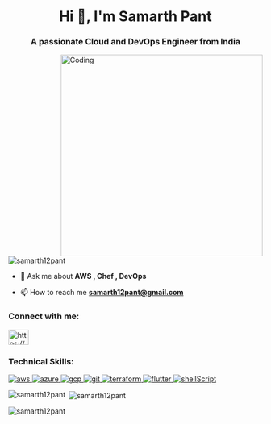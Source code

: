<h1 align="center">Hi 👋, I'm Samarth Pant</h1>
<h3 align="center">A passionate Cloud and DevOps Engineer from India</h3>
<img align="right" alt="Coding" width="400"
    src="https://groupda.com/wp-content/uploads/2020/12/d-1024x576.jpg">
<p align="left"> <img
        src="https://komarev.com/ghpvc/?username=samarth12pant&label=Profile%20views&color=0e75b6&style=flat"
        alt="samarth12pant" /> </p>

- 💬 Ask me about **AWS , Chef , DevOps**

- 📫 How to reach me **samarth12pant@gmail.com**

<h3 align="left">Connect with me:</h3>
<p align="left">
    <a href="https://www.linkedin.com/in/samarth-pant/" target="blank"><img align="center"
            src="https://raw.githubusercontent.com/rahuldkjain/github-profile-readme-generator/master/src/images/icons/Social/linked-in-alt.svg"
            alt="https://www.linkedin.com/in/samarth-pant/" height="30" width="40" /></a>
</p>

<h3 align="left">Technical Skills:</h3>
<p align="left">
    <a href="https://aws.amazon.com/" target="_blank" rel="noreferrer"> <img
            src="https://img.shields.io/badge/AWS-%23FF9900.svg?style=for-the-badge&logo=amazon-aws&logoColor=white"
            alt="aws" /> </a>
    <a href="https://portal.azure.com" target="_blank" rel="noreferrer"> <img
            src="https://img.shields.io/badge/azure-%230072C6.svg?style=for-the-badge&logo=microsoftazure&logoColor=white"
            alt="azure" /> </a>
    <a href="https://console.cloud.google.com" target="_blank" rel="noreferrer"> <img
            src="https://img.shields.io/badge/GoogleCloud-%234285F4.svg?style=for-the-badge&logo=google-cloud&logoColor=white"
            alt="gcp" /> </a>
    <a href="https://about.gitlab.com" target="_blank" rel="noreferrer"> <img
            src="https://img.shields.io/badge/gitlab-%23181717.svg?style=for-the-badge&logo=gitlab&logoColor=white"
            alt="git" /> </a>
    <a href="https://www.terraform.io" target="_blank" rel="noreferrer"> <img
            src="https://img.shields.io/badge/terraform-%235835CC.svg?style=for-the-badge&logo=terraform&logoColor=white"
            alt="terraform" /> </a>
    <a href="https://flutter.dev" target="_blank" rel="noreferrer"> <img
            src="https://img.shields.io/badge/Flutter-%2302569B.svg?style=for-the-badge&logo=Flutter&logoColor=white"
            alt="flutter" /> </a>
    <a href="https://www.tutorialspoint.com/unix/shell_scripting.htm" target="_blank" rel="noreferrer"> <img
            src="https://img.shields.io/badge/shell_script-%23121011.svg?style=for-the-badge&logo=gnu-bash&logoColor=white"
            alt="shellScript" /> </a>
</p>

<p><img align="left"
        src="https://github-readme-stats.vercel.app/api/top-langs?username=samarth12pant&show_icons=true&locale=en&layout=compact"
        alt="samarth12pant" /></p>

<p>&nbsp;<img align="center"
        src="https://github-readme-stats.vercel.app/api?username=samarth12pant&show_icons=true&locale=en"
        alt="samarth12pant" /></p>

<p><img align="center" src="https://github-readme-streak-stats.herokuapp.com/?user=samarth12pant&"
        alt="samarth12pant" /></p>

